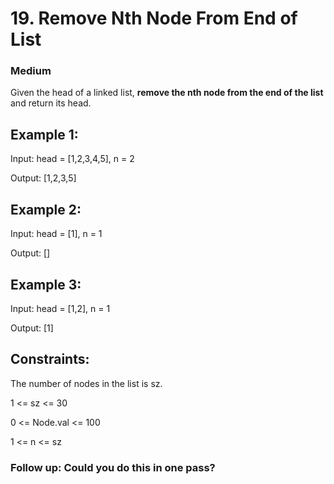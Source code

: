 # 19. Remove Nth Node From End of List

### Medium

Given the head of a linked list, **remove the nth node from the end of the list** and return its head.

## Example 1:

Input: head = [1,2,3,4,5], n = 2

Output: [1,2,3,5]

## Example 2:

Input: head = [1], n = 1

Output: []

## Example 3:

Input: head = [1,2], n = 1

Output: [1]

## Constraints:

The number of nodes in the list is sz.

1 <= sz <= 30

0 <= Node.val <= 100

1 <= n <= sz

### Follow up: Could you do this in one pass?
